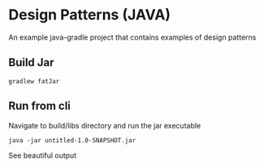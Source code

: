 # Design Patterns (JAVA)

An example java-gradle project that contains examples of design patterns

## Build Jar


```cli
gradlew fatJar
```

## Run from cli

Navigate to build/libs directory and run the jar executable

```cli
java -jar untitled-1.0-SNAPSHOT.jar
```

See beautiful output